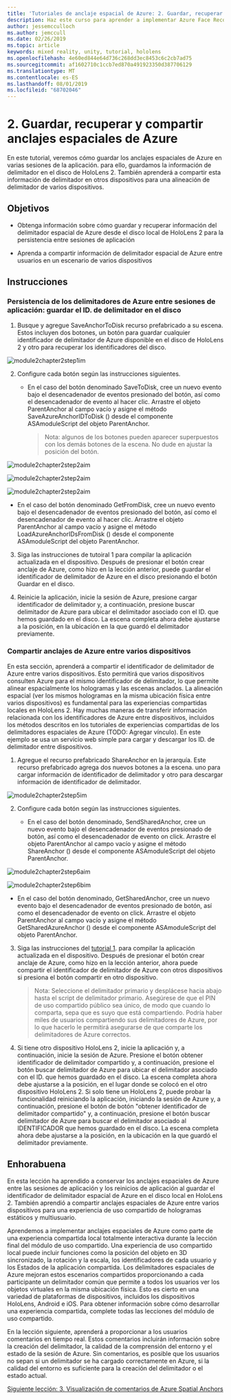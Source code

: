 ```yaml
---
title: 'Tutoriales de anclaje espacial de Azure: 2. Guardar, recuperar y compartir anclajes espaciales de Azure'
description: Haz este curso para aprender a implementar Azure Face Recognition dentro de una aplicación de realidad mixta.
author: jessemcculloch
ms.author: jemccull
ms.date: 02/26/2019
ms.topic: article
keywords: mixed reality, unity, tutorial, hololens
ms.openlocfilehash: 4e60ed844e64d736c268dd3ec8453c6c2cb7ad75
ms.sourcegitcommit: af1602710c1ccb7ed870a491923350d387706129
ms.translationtype: MT
ms.contentlocale: es-ES
ms.lasthandoff: 08/01/2019
ms.locfileid: "68702046"
---
```

# <a name="2-saving-retrieving-and-sharing-azure-spatial-anchors"></a>2. Guardar, recuperar y compartir anclajes espaciales de Azure

En este tutorial, veremos cómo guardar los anclajes espaciales de Azure en varias sesiones de la aplicación. para ello, guardamos la información de delimitador en el disco de HoloLens 2. También aprenderá a compartir esta información de delimitador en otros dispositivos para una alineación de delimitador de varios dispositivos.

## <a name="objectives"></a>Objetivos

* Obtenga información sobre cómo guardar y recuperar información del delimitador espacial de Azure desde el disco local de HoloLens 2 para la persistencia entre sesiones de aplicación

* Aprenda a compartir información de delimitador espacial de Azure entre usuarios en un escenario de varios dispositivos

## <a name="instructions"></a>Instrucciones

### <a name="persist-azure-anchors-between-app-sessions---save-anchor-id-to-disk"></a>Persistencia de los delimitadores de Azure entre sesiones de aplicación: guardar el ID. de delimitador en el disco

1. Busque y agregue SaveAnchorToDisk recurso prefabricado a su escena. Estos incluyen dos botones, un botón para guardar cualquier identificador de delimitador de Azure disponible en el disco de HoloLens 2 y otro para recuperar los identificadores del disco.

![module2chapter2step1im](images/module2chapter2step1im.PNG)

2. Configure cada botón según las instrucciones siguientes.

   - En el caso del botón denominado SaveToDisk, cree un nuevo evento bajo el desencadenador de eventos presionado del botón, así como el desencadenador de evento al hacer clic. Arrastre el objeto ParentAnchor al campo vacío y asigne el método SaveAzureAnchorIDToDisk () desde el componente ASAmoduleScript del objeto ParentAnchor.
   
     > Nota: algunos de los botones pueden aparecer superpuestos con los demás botones de la escena. No dude en ajustar la posición del botón.

![module2chapter2step2aim](images/module2chapter2step2aim.PNG)

![module2chapter2step2aim](images/module2chapter2step2bim.PNG)

![module2chapter2step2aim](images/module2chapter2step2cim.PNG)


   - En el caso del botón denominado GetFromDisk, cree un nuevo evento bajo el desencadenador de eventos presionado del botón, así como el desencadenador de evento al hacer clic. Arrastre el objeto ParentAnchor al campo vacío y asigne el método LoadAzureAnchorIDsFromDisk () desde el componente ASAmoduleScript del objeto ParentAnchor.

3. Siga las instrucciones de tutoiral 1 para compilar la aplicación actualizada en el dispositivo. Después de presionar el botón crear anclaje de Azure, como hizo en la lección anterior, puede guardar el identificador de delimitador de Azure en el disco presionando el botón Guardar en el disco.

4. Reinicie la aplicación, inicie la sesión de Azure, presione cargar identificador de delimitador y, a continuación, presione buscar delimitador de Azure para ubicar el delimitador asociado con el ID. que hemos guardado en el disco. La escena completa ahora debe ajustarse a la posición, en la ubicación en la que guardó el delimitador previamente.

### <a name="share-azure-anchors-between-multiple-devices"></a>Compartir anclajes de Azure entre varios dispositivos

En esta sección, aprenderá a compartir el identificador de delimitador de Azure entre varios dispositivos. Esto permitirá que varios dispositivos consulten Azure para el mismo identificador de delimitador, lo que permite alinear espacialmente los hologramas y las escenas anclados. La alineación espacial (ver los mismos hologramas en la misma ubicación física entre varios dispositivos) es fundamental para las experiencias compartidas locales en HoloLens 2. Hay muchas maneras de transferir información relacionada con los identificadores de Azure entre dispositivos, incluidos los métodos descritos en los tutoriales de experiencias compartidas de los delimitadores espaciales de Azure (TODO: Agregar vínculo). En este ejemplo se usa un servicio web simple para cargar y descargar los ID. de delimitador entre dispositivos.

1. Agregue el recurso prefabricado ShareAnchor en la jerarquía. Este recurso prefabricado agrega dos nuevos botones a la escena. uno para cargar información de identificador de delimitador y otro para descargar información de identificador de delimitador. 

![module2chapter2step5im](images/module2chapter2step5im.PNG)

2. Configure cada botón según las instrucciones siguientes.

   - En el caso del botón denominado, SendSharedAnchor, cree un nuevo evento bajo el desencadenador de eventos presionado de botón, así como el desencadenador de evento on click. Arrastre el objeto ParentAnchor al campo vacío y asigne el método ShareAnchor () desde el componente ASAmoduleScript del objeto ParentAnchor.

![module2chapter2step6aim](images/module2chapter2step6aim.PNG)

![module2chapter2step6bim](images/module2chapter2step6bim.PNG)

   - En el caso del botón denominado, GetSharedAnchor, cree un nuevo evento bajo el desencadenador de eventos presionado de botón, así como el desencadenador de evento on click. Arrastre el objeto ParentAnchor al campo vacío y asigne el método GetSharedAzureAnchor () desde el componente ASAmoduleScript del objeto ParentAnchor.

3. Siga las instrucciones del [tutorial 1](mrlearning-base-ch1.md). para compilar la aplicación actualizada en el dispositivo. Después de presionar el botón crear anclaje de Azure, como hizo en la lección anterior, ahora puede compartir el identificador de delimitador de Azure con otros dispositivos si presiona el botón compartir en otro dispositivo.

   > Nota: Seleccione el delimitador primario y desplácese hacia abajo hasta el script de delimitador primario. Asegúrese de que el PIN de uso compartido público sea único, de modo que cuando lo comparta, sepa que es suyo que está compartiendo. Podría haber miles de usuarios compartiendo sus delimitadores de Azure, por lo que hacerlo le permitirá asegurarse de que comparte los delimitadores de Azure correctos.

4. Si tiene otro dispositivo HoloLens 2, inicie la aplicación y, a continuación, inicie la sesión de Azure. Presione el botón obtener identificador de delimitador compartido y, a continuación, presione el botón buscar delimitador de Azure para ubicar el delimitador asociado con el ID. que hemos guardado en el disco. La escena completa ahora debe ajustarse a la posición, en el lugar donde se colocó en el otro dispositivo HoloLens 2. Si solo tiene un HoloLens 2, puede probar la funcionalidad reiniciando la aplicación, iniciando la sesión de Azure y, a continuación, presione el botón de botón "obtener identificador de delimitador compartido" y, a continuación, presione el botón buscar delimitador de Azure para buscar el delimitador asociado al IDENTIFICADOR que hemos guardado en el disco. La escena completa ahora debe ajustarse a la posición, en la ubicación en la que guardó el delimitador previamente.

## <a name="congratulations"></a>Enhorabuena
En esta lección ha aprendido a conservar los anclajes espaciales de Azure entre las sesiones de aplicación y los reinicios de aplicación al guardar el identificador de delimitador espacial de Azure en el disco local en HoloLens 2. También aprendió a compartir anclajes espaciales de Azure entre varios dispositivos para una experiencia de uso compartido de hologramas estáticos y multiusuario.

Aprendemos a implementar anclajes espaciales de Azure como parte de una experiencia compartida local totalmente interactiva durante la lección final del módulo de uso compartido. Una experiencia de uso compartido local puede incluir funciones como la posición del objeto en 3D sincronizado, la rotación y la escala, los identificadores de cada usuario y los Estados de la aplicación compartida. Los delimitadores espaciales de Azure mejoran estos escenarios compartidos proporcionando a cada participante un delimitador común que permite a todos los usuarios ver los objetos virtuales en la misma ubicación física. Esto es cierto en una variedad de plataformas de dispositivos, incluidos los dispositivos HoloLens, Android e iOS. Para obtener información sobre cómo desarrollar una experiencia compartida, complete todas las lecciones del módulo de uso compartido.

En la lección siguiente, aprenderá a proporcionar a los usuarios comentarios en tiempo real. Estos comentarios incluirán información sobre la creación del delimitador, la calidad de la comprensión del entorno y el estado de la sesión de Azure. Sin comentarios, es posible que los usuarios no sepan si un delimitador se ha cargado correctamente en Azure, si la calidad del entorno es suficiente para la creación del delimitador o el estado actual.

[Siguiente lección: 3. Visualización de comentarios de Azure Spatial Anchors](mrlearning-asa-ch3.md)

